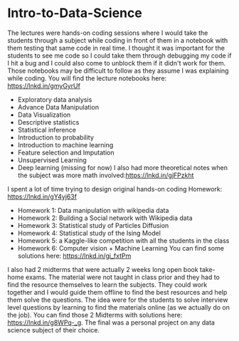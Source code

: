 # Intro-to-Data-Science
The lectures were hands-on coding sessions where I would take the students through a subject while coding in front of them in a notebook with them testing that same code in real time. I thought it was important for the students to see me code so I could take them through debugging my code if I hit a bug and I could also come to unblock them if it didn't work for them. Those notebooks may be difficult to follow as they assume I was explaining while coding. You will find the lecture notebooks here: https://lnkd.in/gmyGyrUf
- Exploratory data analysis
- Advance Data Manipulation
- Data Visualization
- Descriptive statistics
- Statistical inference
- Introduction to probability
- Introduction to machine learning
- Feature selection and Imputation
- Unsupervised Learning
- Deep learning (missing for now)
I also had more theoretical notes when the subject was more math involved:https://lnkd.in/gjFPzkht

I spent a lot of time trying to design original hands-on coding Homework: https://lnkd.in/gY4yj63f
- Homework 1: Data manipulation with wikipedia data
- Homework 2: Building a Social network with Wikipedia data
- Homework 3: Statistical study of Particles Diffusion
- Homework 4: Statistical study of the Ising Model
- Homework 5: a Kaggle-like competition with all the students in the class
- Homework 6: Computer vision + Machine Learning
You can find some solutions here: https://lnkd.in/gi_fxtPm

I also had 2 midterms that were actually 2 weeks long open book take-home exams. The material were not taught in class prior and they had to find the resource themselves to learn the subjects. They could work together and I would guide them offline to find the best resources and help them solve the questions. The idea were for the students to solve interview level questions by learning to find the materials online (as we actually do on the job). You can find those 2 Midterms with solutions here: https://lnkd.in/g8WPq-_g. The final was a personal project on any data science subject of their choice.
